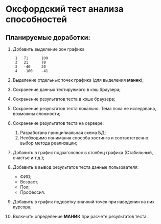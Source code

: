 # Оксфордский тест анализа способностей

## Планируемые доработки:

1. Добавить выделение зон графика

        1	71	    100
        3	21	    70
        3	-40	    20
        4	-100	-41
2. Выделение отдельных точек графика (для выделения **маник**);
3. Сохранение данных тестируемого в кэш браузера;
4. Сохранение результатов теста в кэше браузера;
5. Сохранение результатов теста локально. Тема пока не иследована, возможны сложности;
6. Сохранение результатов теста на сервере:
   1. Разработана принципиальная схема БД;
   2. Необходимо понимания способа хостинга и соответственно выбор метода реализации;
7. Добавить в график подзаголовок в столбец графика (Стабильный, счастье и т.д.);
8. Добавить в вывод результатов теста данные пользователя:
    * ФИО;
    * Возраст;
    * Пол;
    * Профессия.
9. Добавить в график подсветку значний точек при наведении на них курсора;
10. Включить определение **МАНИК** при расчете результатов теста.
